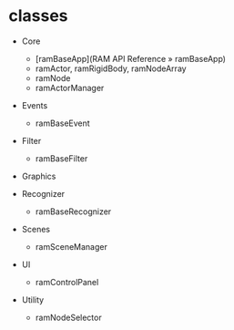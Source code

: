 # classes
- Core
	- [ramBaseApp](RAM API Reference &raquo; ramBaseApp)
	- ramActor, ramRigidBody, ramNodeArray
	- ramNode
	- ramActorManager

- Events
	- ramBaseEvent
- Filter
	- ramBaseFilter
- Graphics
- Recognizer
	- ramBaseRecognizer
- Scenes
	- ramSceneManager
- UI
	- ramControlPanel
- Utility
	- ramNodeSelector





